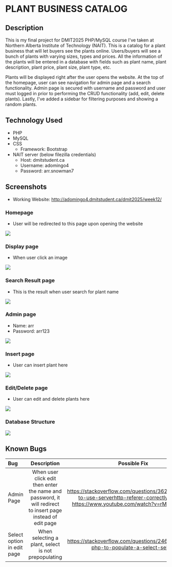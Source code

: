 # PLANT BUSINESS CATALOG

## Description
This is my final project for DMIT2025 PHP/MySQL course I've taken at Northern Alberta Institute of Technology (NAIT). This is a catalog for a plant business that will let buyers see the plants online. Users/buyers will see a bunch of plants with varying sizes, types and prices. All the information of the plants will be entered in a database with fields such as plant name, plant description, plant price, plant size, plant type, etc.

Plants will be displayed right after the user opens the website. At the top of the homepage, user can see navigation for admin page and a search functionality. Admin page is secured with username and password and user must logged in prior to performing the CRUD functionality (add, edit, delete plants). Lastly, I've added a sidebar for filtering purposes and showing a random plants.

## Technology Used
- PHP
- MySQL
- CSS
    - Framework: Bootstrap
- NAIT server (below filezilla credentials)
    - Host: dmitstudent.ca
    - Username: adomingo4
    - Password: arr.snowman7

## Screenshots
- Working Website: http://adomingo4.dmitstudent.ca/dmit2025/week12/

### Homepage
- User will be redirected to this page upon opening the website

![](img/home.PNG)

### Display page
- When user click an image

![](img/display.PNG)

### Search Result page
- This is the result when user search for plant name

![](img/search-result.PNG)

### Admin page
- Name: arr
- Password: arr123

![](img/login.PNG)

### Insert page
- User can insert plant here

![](img/insert.PNG)

### Edit/Delete page
- User can edit and delete plants here

![](img/edit.PNG)

### Database Structure

![](img/db.PNG)


## Known Bugs

| Bug       | Description   | Possible Fix  | Status    |
|:----------|:-------------:|:-------------:|:----------|
|Admin Page | When user click edit then enter the name and password, it will redirect to insert page instead of edit page   |https://stackoverflow.com/questions/36240145/how-to-use-serverhttp-referer-correctly-in-php https://www.youtube.com/watch?v=rMJgUQLikOE | IN-PROGRESS  |
|Select option in edit page |When selecting a plant, select is not prepopulating    |https://stackoverflow.com/questions/2460243/using-php-to-populate-a-select-select  |IN-PROGRESS    |
